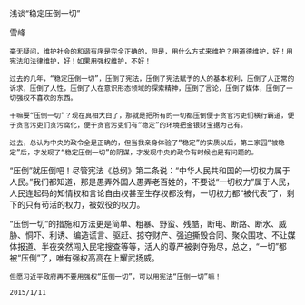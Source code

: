 浅谈“稳定压倒一切”

雪峰


    毫无疑问，维护社会的和谐有序是完全正确的，但是，用什么方式来维护？用道德维护，好！用宪法和法律维护，好！如果用强权维护，不好！

    过去的几年，“稳定压倒一切”，压倒了宪法，压倒了宪法赋予的人的基本权利，压倒了人正常的诉求，压倒了人性，压倒了人在意识形态领域的探索精神，压倒了言论，压倒了媒体，压倒了一切强权不喜欢的东西。

    干嘛要“压倒一切”？现在真相大白了，那就是把所有的一切都压倒便于贪官污吏们横行霸道，便于贪官污吏们贪污腐化，便于贪官污吏们有“稳定”的环境把金银财宝据为己有。

    过去，总认为中央的政令全是正确的，但当我亲身体验了“稳定”的实质以后，第二家园“被稳定”后，才发现了“稳定压倒一切”的阴谋，才发现中央的政令有时候也是有问题的。

   “压倒”就压倒吧！尽管宪法《总纲》第二条说：“中华人民共和国的一切权力属于人民。”我们都知道，那是愚弄外国人愚弄老百姓的，不要说“一切权力”属于人民，人民连起码的知情权和言论自由权甚至生存权都没有，一切权力都“被代表”了，剩下的只有苟活的权力，被奴役的权力。

   “压倒一切”的措施和方法更是简单、粗暴、野蛮、残酷，断电、断路、断水、威胁、恫吓、利诱、编造谎言、驱赶、掠夺财产、强迫撕毁合同、聚众围攻、不让媒体报道、半夜突然闯入民宅搜查等等，活人的尊严被剥夺殆尽，总之，“一切”都被“压倒”了，唯有强权高高在上耀武扬威。

    但愿习近平政府再不要用强权“压倒一切”，可以用宪法“压倒一切”嘛！

    2015/1/11



